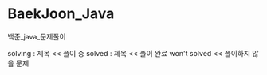# BaekJoon_Java
백준_java_문제풀이

solving : 제목    << 풀이 중
solved : 제목     << 풀이 완료
won't solved      << 풀이하지 않을 문제
